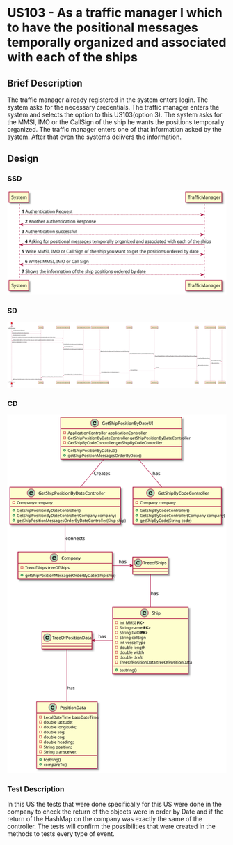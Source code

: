 # US103 - As a traffic manager I which to have the positional messages temporally organized and associated with each of the ships

## Brief Description

The traffic manager already registered in the system enters login. The system asks for the necessary credentials. 
The traffic manager enters the system and selects the option to this US103(option 3).
The system asks for the MMSI, IMO or the CallSign of the ship he wants the positions temporally organized.
The traffic manager enters one of that information asked by the system.
After that even the systems delivers the information.

## Design

### SSD

![](SSD.svg)

### SD

![](SD.svg)

### CD

![](CD.svg)

### Test Description

In this US the tests that were done specifically for this US were done in the company to check the return of the objects were in order by Date and if the return of the HashMap on the company was exactly the same of the controller.
The tests will confirm the possibilities that were created in the methods to tests every type of event.